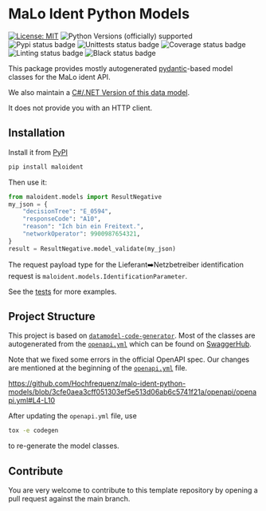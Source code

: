 # MaLo Ident Python Models

[![License: MIT](https://img.shields.io/badge/License-MIT-yellow.svg)](LICENSE)
![Python Versions (officially) supported](https://img.shields.io/pypi/pyversions/maloident.svg)
![Pypi status badge](https://img.shields.io/pypi/v/maloident)
![Unittests status badge](https://github.com/Hochfrequenz/malo-ident-python-models/workflows/Unittests/badge.svg)
![Coverage status badge](https://github.com/Hochfrequenz/malo-ident-python-models/workflows/Coverage/badge.svg)
![Linting status badge](https://github.com/Hochfrequenz/malo-ident-python-models/workflows/Linting/badge.svg)
![Black status badge](https://github.com/Hochfrequenz/malo-ident-python-models/workflows/Formatting/badge.svg)

This package provides mostly autogenerated [pydantic](https://docs.pydantic.dev/latest/)-based model classes for the MaLo ident API.

We also maintain a [C#/.NET Version of this data model](https://github.com/Hochfrequenz/malo-ident-net-models).

It does not provide you with an HTTP client.

## Installation

Install it from [PyPI](https://pypi.org/project/maloident)

```bash
pip install maloident
```

Then use it:

```python
from maloident.models import ResultNegative
my_json = {
    "decisionTree": "E_0594",
    "responseCode": "A10",
    "reason": "Ich bin ein Freitext.",
    "networkOperator": 9900987654321,
}
result = ResultNegative.model_validate(my_json)
```

The request payload type for the Lieferant➡️Netzbetreiber identification request is `maloident.models.IdentificationParameter`.

See the [tests](unittests/test_models.py) for more examples.

## Project Structure

This project is based on [`datamodel-code-generator`](https://github.com/koxudaxi/datamodel-code-generator/).
Most of the classes are autogenerated from the [`openapi.yml`](openapi/openapi.yml) which can be found on [SwaggerHub](https://app.swaggerhub.com/apis/edi-energy/MaLoIdent_2024-07-03/v1.0.0).

Note that we fixed some errors in the official OpenAPI spec.
Our changes are mentioned at the beginning of the [`openapi.yml`](openapi/openapi.yml) file.

https://github.com/Hochfrequenz/malo-ident-python-models/blob/3cfe0aea3cff051303ef5e513d06ab6c5741f21a/openapi/openapi.yml#L4-L10

After updating the `openapi.yml` file, use

```bash
tox -e codegen
```

to re-generate the model classes.

## Contribute

You are very welcome to contribute to this template repository by opening a pull request against the main branch.
